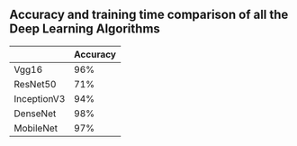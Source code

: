 ## Accuracy and training time comparison of all the Deep Learning Algorithms
|             |   Accuracy    |
|-------------|---------------|
|   Vgg16     |     96%       |
|  ResNet50   |     71%       |
| InceptionV3 |     94%       |  
|  DenseNet   |     98%       |     
|  MobileNet  |     97%       |